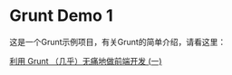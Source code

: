# Grunt Demo 1

这是一个Grunt示例项目，有关Grunt的简单介绍，请看这里：

[利用 Grunt （几乎）无痛地做前端开发 (一)](http://q.pnq.cc/archives/637)
